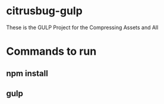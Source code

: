 # citrusbug-gulp
These is the GULP Project for the Compressing Assets and All

# Commands to run 

## npm install 
## gulp
